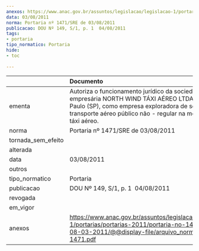 ```yaml
---
anexos: https://www.anac.gov.br/assuntos/legislacao/legislacao-1/portarias/portarias-2011/portaria-no-1471-sre-de-08-03-2011/@@display-file/arquivo_norma/PA2011-1471.pdf
data: 03/08/2011
norma: Portaria nº 1471/SRE de 03/08/2011
publicacao: DOU Nº 149, S/1, p. 1  04/08/2011
tags:
- portaria
tipo_normatico: Portaria
hide: 
- toc 
 
---
```


|                    | Documento                                                                                                                                                                                                            |
|:-------------------|:---------------------------------------------------------------------------------------------------------------------------------------------------------------------------------------------------------------------|
| ementa             | Autoriza o funcionamento jurídico da sociedade empresária NORTH WIND TÁXI AÉREO LTDA., em São Paulo (SP), como empresa exploradora de serviço de transporte aéreo público não - regular na modalidade de táxi aéreo. |
| norma              | Portaria nº 1471/SRE de 03/08/2011                                                                                                                                                                                   |
| tornada_sem_efeito |                                                                                                                                                                                                                      |
| alterada           |                                                                                                                                                                                                                      |
| data               | 03/08/2011                                                                                                                                                                                                           |
| outros             |                                                                                                                                                                                                                      |
| tipo_normatico     | Portaria                                                                                                                                                                                                             |
| publicacao         | DOU Nº 149, S/1, p. 1  04/08/2011                                                                                                                                                                                    |
| revogada           |                                                                                                                                                                                                                      |
| em_vigor           |                                                                                                                                                                                                                      |
| anexos             | https://www.anac.gov.br/assuntos/legislacao/legislacao-1/portarias/portarias-2011/portaria-no-1471-sre-de-08-03-2011/@@display-file/arquivo_norma/PA2011-1471.pdf                                                    |